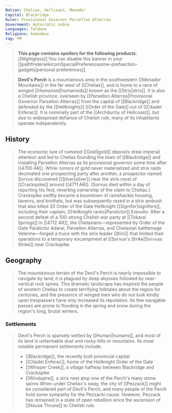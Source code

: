 ```yaml
---
Nation: Cheliax, Hellcoast, Menador
Capital: Blackridge
Ruler: Provisional Governor Parsellon Alterras
Government: Autocratic noble
Languages: Taldane
Religions: Asmodeus
tag: 🗺️
---
```


> **This page contains spoilers for the following products**: *[[Nightglass]]*.You can disable this banner in your [[pathfinderwikicomSpecialPreferencesmw-prefsection-gadgets|personal preferences]].


> **Devil's Perch** is a mountainous area in the southwestern [[Menador Mountains]] in the far west of [[Cheliax]], and is home to a race of winged [[Humanoid|humanoids]] known as the [[Strix|strix]]. It is also a Chelish province, overseen by [[Parsellon Alterras|Provisional Governor Parsellon Alterras]] from the capital of [[Blackridge]] and defended by the [[Hellknights]] [[Order of the Gate]] out of [[Citadel Enferac]]. It is nominally part of the [[Archduchy of Hellcoast]], but due to widespread defiance of Chelish rule, many of its inhabitants operate independently.



## History

> The economic lure of rumored [[Gold|gold]] deposits drew imperial attention and led to Cheliax founding the town of [[Blackridge]] and installing Parsellon Alterras as its provisional governor some time after [[4700 AR]]. While rumors of gold never materialized and strix raids decimated one prospecting party after another, a prospector named Sorvus discovered [[Silver|silver]] near the strix roost of [[Crackspike]] around [[4711 AR]]. (Sorvus died within a day of reporting his find, reverting ownership of the claim to Cheliax.)
> Crackspike swiftly became a boomtown of ramshackle housing, taverns, and brothels, but was subsequently razed in a strix ambush that also killed 20 Order of the Gate Hellknight [[Signifer|signifers]], including their captain, [[Hellknight ranks|Paralictor]] Erevullo. After a second defeat of a 100-strong Chelish war party at [[Tokarai Springs]] in [[4712 AR]], the Chelaxians—represented by Order of the Gate Paralictor Adarai, Parsellon Alterras, and Chelaxian battlemage Velenne—forged a truce with the strix leader [[Kirii]] that limited their operations to a temporary encampment at [[Sorvus's Strike|Sorvuss Strike]] near Crackspike.


## Geography

> The mountainous terrain of the Devil's Perch is nearly impossible to navigate by land; it is plagued by deep abysses followed by near-vertical rock spires. This dramatic landscape has inspired the people of western Cheliax to create terrifying folktales about the region for centuries, and the presence of winged men who do not look kindly upon trespassers have only increased its reputation. Its few navigable passes are prone to flooding in the spring and snow during the region's long, brutal winters.


### Settlements

> Devil's Perch is sparsely settled by [[Human|humans]], and most of its land is unfarmable dust and rocky hills or mountains. Its most notable permanent settlements include:

> - [[Blackridge]], the recently built provincial capital
> - [[Citadel Enferac]], home of the Hellknight Order of the Gate
> - [[Whisper Creek]], a village halfway between Blackridge and Crackspike
> - [[Windspire]], a strix nest atop one of the Perch's many stone spires
> When under Cheliax's sway, the city of [[Pezzack]] might be considered part of Devil's Perch, and many people of the Perch hold some sympathy for the Pezzacki cause. However, Pezzack has remained in a state of open rebellion since the ascension of [[House Thrune]] to Chelish rule.








